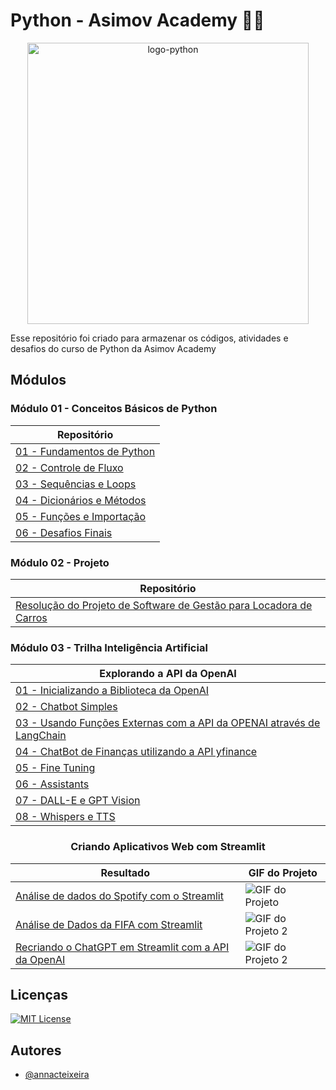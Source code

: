 # Python - Asimov Academy 👩‍💻

<p align="center"><img alt="logo-python" src="https://ciracollege.com/wp-content/uploads/2020/11/How-to-Learn-Python.jpg" width=450/></p>


Esse repositório foi criado para armazenar os códigos, atividades e desafios do curso de Python da Asimov Academy

## Módulos

<h3>Módulo 01 - Conceitos Básicos de Python</h3>
<div align="center">
    <table>
        <thead>
            <tr>
                <th>Repositório</th>
            </tr>
        </thead>
        <tbody>
            <tr>
                <td><a href="https://github.com/annacteixeira/Python-Asimov-Academy/tree/main/Conceitos%20Basicos%20de%20Python/01%20-%20Fundamentos%20de%20Python">01 - Fundamentos de Python</a></td>
            </tr>
          <tr>
                <td><a href="https://github.com/annacteixeira/Python-Asimov-Academy/tree/main/Conceitos%20Basicos%20de%20Python/02%20-%20Controle%20de%20Fluxo">02 - Controle de Fluxo</a></td>
            </tr>
          <tr>
                <td><a href="https://github.com/annacteixeira/Python-Asimov-Academy/tree/main/Conceitos%20Basicos%20de%20Python/03%20-%20Sequencias%20e%20Loops">03 - Sequências e Loops</a></td>
          </tr>
            <tr>
                <td><a href="https://github.com/annacteixeira/Python-Asimov-Academy/tree/main/Conceitos%20Basicos%20de%20Python/04%20-%20Dicionarios%20e%20Metodos">04 - Dicionários e Métodos</a></td>
            </tr>
            <tr>
                <td><a href="https://github.com/annacteixeira/Python-Asimov-Academy/tree/main/Conceitos%20Basicos%20de%20Python/05%20-%20Funcoes%20e%20Importacao">05 - Funções e Importação</a></td>
            </tr>
            <tr>
                <td><a href="https://github.com/annacteixeira/Python-Asimov-Academy/tree/main/Conceitos%20Basicos%20de%20Python/06%20-%20Desafios%20finais">06 - Desafios Finais</a></td>
            </tr>
        </tbody>
    </table>
</div>

<h3>Módulo 02 - Projeto </h3>
<div align="center">
    <table>
        <thead>
            <tr>
                <th>Repositório</th>
            </tr>
        </thead>
        <tr>
            <td><a href="https://github.com/annacteixeira/Python-Asimov-Academy/tree/main/Projeto%20-%20Software%20de%20Gestao%20para%20Locadora%20de%20Carros">Resolução do Projeto de Software de Gestão para Locadora de Carros</a></td>
        </tr>
    </table>
</div>

<h3>Módulo 03 - Trilha Inteligência Artificial </h3>
<div align="center">
    <table>
        <thead>
            <tr>
                <th>Explorando a API da OpenAI</th>
            </tr>
        </thead>
        <tr>
            <td>
                <a href="https://github.com/annacteixeira/Python-Asimov-Academy/tree/main/Trilha%20-%20Inteligencia%20Artificial/01%20-%20Explorando%20a%20API%20da%20OpenAi/01%20-%20Inicializando%20a%20Biblioteca%20da%20OpenAI">01 - Inicializando a Biblioteca da OpenAI</a>
            </td>
        </tr>
        <tr>
            <td>
                <a href="https://github.com/annacteixeira/Python-Asimov-Academy/tree/main/Trilha%20-%20Inteligencia%20Artificial/01%20-%20Explorando%20a%20API%20da%20OpenAi/02%20-%20ChatBot%20Simples">02 - Chatbot Simples</a>
                </td>
        </tr>
        <tr>
            <td>
                <a href="https://github.com/annacteixeira/Python-Asimov-Academy/blob/main/Trilha%20-%20Inteligencia%20Artificial/03_funcoes_externas_langchain.py">03 - Usando Funções Externas com a API da OPENAI através de LangChain</a>
                </td>
        </tr>
        <tr>
            <td>
                <a href="https://github.com/annacteixeira/Python-Asimov-Academy/tree/main/Trilha%20-%20Inteligencia%20Artificial/01%20-%20Explorando%20a%20API%20da%20OpenAi/04%20-%20ChatBot%20Finanças">04 - ChatBot de Finanças utilizando a API yfinance</a>
                </td>
        </tr>
        <tr>
            <td>
                <a href="https://github.com/annacteixeira/Python-Asimov-Academy/tree/main/Trilha%20-%20Inteligencia%20Artificial/01%20-%20Explorando%20a%20API%20da%20OpenAi/05%20-%20Fine%20Tuning">05 - Fine Tuning</a>
                </td>
        </tr>
        <tr>
            <td>
                <a href="https://github.com/annacteixeira/Python-Asimov-Academy/tree/main/Trilha%20-%20Inteligencia%20Artificial/01%20-%20Explorando%20a%20API%20da%20OpenAi/06%20-%20Assistants">06 - Assistants</a>
                </td>
        </tr>
        <tr>
            <td>
                <a href="https://github.com/annacteixeira/Python-Asimov-Academy/tree/main/Trilha%20-%20Inteligencia%20Artificial/01%20-%20Explorando%20a%20API%20da%20OpenAi/07%20-%20DALL-E%20e%20GPT-Vision">07 - DALL-E e GPT Vision</a>
                </td>
        </tr>
        <tr>
            <td>
                <a href="https://github.com/annacteixeira/Python-Asimov-Academy/tree/main/Trilha%20-%20Inteligencia%20Artificial/01%20-%20Explorando%20a%20API%20da%20OpenAi/08%20-%20Whisper%20e%20TTS">08 - Whispers e TTS</a>
                </td>
        </tr>
    </table>

<table>
  <h3>Criando Aplicativos Web com Streamlit</h2>  
  <thead>
    <tr>
      <th>Resultado</th>
      <th>GIF do Projeto</th>
    </tr>
  </thead>
  <tbody>
    <tr>
      <td><a href="https://github.com/annacteixeira/Python-Asimov-Academy/tree/main/Trilha%20-%20Inteligencia%20Artificial/02%20-%20Criando%20Aplicativos%20Web%20com%20Streamlit/01%20-%20Spotify%20App%20com%20Streamlit" target="_blank">Análise de dados do Spotify com o Streamlit</a></td>
      <td><img src="https://github.com/annacteixeira/Python-Asimov-Academy/blob/main/Gifs%20-%20Projetos/Projeto%20Spotify.gif" alt="GIF do Projeto"></td>
    </tr>
    <tr>
      <td><a href="https://github.com/annacteixeira/Python-Asimov-Academy/tree/main/Trilha%20-%20Inteligencia%20Artificial/02%20-%20Criando%20Aplicativos%20Web%20com%20Streamlit/02%20-%20Analise%20de%20Dados%20da%20FIFA" target="_blank">Análise de Dados da FIFA com Streamlit</a></td>
      <td><img src="https://github.com/annacteixeira/Python-Asimov-Academy/blob/main/Gifs%20-%20Projetos/Projeto%20FIFA.gif" alt="GIF do Projeto 2"></td>
    </tr>
    <tr>
      <td><a href="https://github.com/annacteixeira/Python-Asimov-Academy/tree/main/Trilha%20-%20Inteligencia%20Artificial/02%20-%20Criando%20Aplicativos%20Web%20com%20Streamlit/02%20-%20Analise%20de%20Dados%20da%20FIFA" target="_blank">Recriando o ChatGPT em Streamlit com a API da OpenAI</a></td>
      <td><img src="https://via.placeholder.com/150" alt="GIF do Projeto 2"></td>
    </tr>
  </tbody>
</table>

</div>

## Licenças

[![MIT License](https://img.shields.io/badge/License-MIT-green.svg)](https://choosealicense.com/licenses/mit/)


## Autores

- [@annacteixeira](https://www.github.com/annacteixeira)
